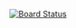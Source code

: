 [![Board Status](https://dev.azure.com/cloudsmith-consulting/c20ca92d-a9a9-45af-8bdb-da3ce0803b59/bbbc255d-5f18-4322-92cc-c14c51b2d2bf/_apis/work/boardbadge/e1ea2e30-3d58-4acc-9d84-cc3c0292c98f)](https://dev.azure.com/cloudsmith-consulting/c20ca92d-a9a9-45af-8bdb-da3ce0803b59/_boards/board/t/bbbc255d-5f18-4322-92cc-c14c51b2d2bf/Microsoft.RequirementCategory)